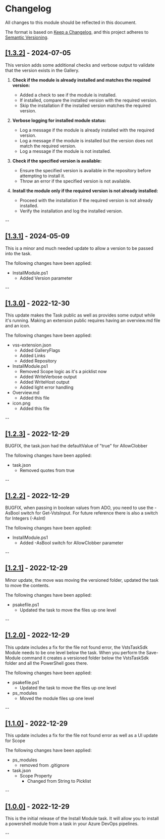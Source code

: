 # Changelog

All changes to this module should be reflected in this document.

The format is based on [Keep a Changelog](https://keepachangelog.com/en/1.0.0/),
and this project adheres to [Semantic Versioning](https://semver.org/spec/v2.0.0.html).

## [[1.3.2]](https://github.com/PoshAdoTasks/ado-installmodule/releases/tag/v1.3.2) - 2024-07-05

This version adds some additional checks and verbose output to validate that the version exists in the Gallery.

1. **Check if the module is already installed and matches the required version:**
   - Added a check to see if the module is installed.
   - If installed, compare the installed version with the required version.
   - Skip the installation if the installed version matches the required version.

2. **Verbose logging for installed module status:**
   - Log a message if the module is already installed with the required version.
   - Log a message if the module is installed but the version does not match the required version.
   - Log a message if the module is not installed.

3. **Check if the specified version is available:**
   - Ensure the specified version is available in the repository before attempting to install it.
   - Throw an error if the specified version is not available.

4. **Install the module only if the required version is not already installed:**
   - Proceed with the installation if the required version is not already installed.
   - Verify the installation and log the installed version.

--

## [[1.3.1]](https://github.com/PoshAdoTasks/ado-installmodule/releases/tag/v1.3.1) - 2024-05-09

This is a minor and much needed update to allow a version to be passed into the task.

The following changes have been applied:

- InstallModule.ps1
  - Added Version parameter

--

## [[1.3.0]](https://github.com/PoshAdoTasks/ado-installmodule/releases/tag/v1.3.0) - 2022-12-30

This update makes the Task public as well as provides some output while it's running. Making an extension public requires having an overview.md file and an icon.

The following changes have been applied:

- vss-extension.json
  - Added GalleryFlags
  - Added Links
  - Added Repository
- InstallModule.ps1
  - Removed Scope logic as it's a picklist now
  - Added WriteVerbose output
  - Added WriteHost output
  - Added light error handling
- Overview.md
  - Added this file
- icon.png
  - Added this file

--

## [[1.2.3]](https://github.com/PoshAdoTasks/ado-installmodule/releases/tag/v1.2.3) - 2022-12-29

BUGFIX, the task.json had the defaultValue of "true" for AllowClobber

The following changes have been applied:

- task.json
  - Removed quotes from true

--

## [[1.2.2]](https://github.com/PoshAdoTasks/ado-installmodule/releases/tag/v1.2.2) - 2022-12-29

BUGFIX, when passing in boolean values from ADO, you need to use the -AsBool switch for Get-VstsInput. For future reference there is also a switch for Integers (-AsInt)

The following changes have been applied:

- InstallModule.ps1
  - Added -AsBool switch for AllowClobber parameter

--

## [[1.2.1]](https://github.com/PoshAdoTasks/ado-installmodule/releases/tag/v1.2.1) - 2022-12-29

Minor update, the move was moving the versioned folder, updated the task to move the contents.

The following changes have been applied:

- psakefile.ps1
  - Updated the task to move the files up one level

--

## [[1.2.0]](https://github.com/PoshAdoTasks/ado-installmodule/releases/tag/v1.2.0) - 2022-12-29

This update includes a fix for the file not found error, the VstsTaskSdk Module needs to be one level below the task. When you perform the Save-Module command it creates a versioned folder below the VstsTaskSdk folder and all the PowerShell goes there.

The following changes have been applied:

- psakefile.ps1
  - Updated the task to move the files up one level
- ps_modules
  - Moved the module files up one level

--

## [[1.1.0]](https://github.com/PoshAdoTasks/ado-installmodule/releases/tag/v1.1.0) - 2022-12-29

This update includes a fix for the file not found error as well as a UI update for Scope

The following changes have been applied:

- ps_modules
  - removed from .gitignore
- task.json
  - Scope Property
    - Changed from String to Picklist

--

## [[1.0.0]](https://github.com/PoshAdoTasks/ado-installmodule/releases/tag/v1.0.0) - 2022-12-29

This is the initial release of the Install Module task. It will allow you to install a powershell module from a task in your Azure DevOps pipelines.

--
